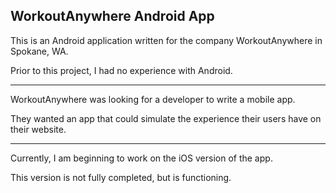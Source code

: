## WorkoutAnywhere Android App

This is an Android application written for the company WorkoutAnywhere in Spokane, WA.

Prior to this project, I had no experience with Android.

---

WorkoutAnywhere was looking for a developer
to write a mobile app.

They wanted an app that could simulate the experience their users have on their website.

---

Currently, I am beginning to work on the iOS version of the app.

This version is not fully completed, but is functioning. 
